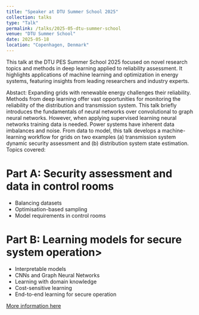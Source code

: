 ```yaml
---
title: "Speaker at DTU Summer School 2025"
collection: talks
type: "Talk"
permalink: /talks/2025-05-dtu-summer-school
venue: "DTU Summer School"
date: 2025-05-18
location: "Copenhagen, Denmark"
---
```

This talk at the DTU PES Summer School 2025 focused on novel research topics and methods in deep learning applied to reliability assessment. It highlights applications of machine learning and optimization in energy systems, featuring insights from leading researchers and industry experts. 

Abstact: Expanding grids with renewable energy challenges their reliability. Methods from deep learning offer vast opportunities for monitoring the reliability of the distribution and transmission system. This talk briefly introduces the fundamentals of neural networks over convolutional to graph neural networks. However, when applying supervised learning neural networks training data is needed. Power systems have inherent data imbalances and noise. From data to model, this talk develops a machine-learning workflow for grids on two examples (a) transmission system dynamic security assessment and (b) distribution system state estimation. Topics covered:

# Part A: Security assessment and data in control rooms
- Balancing datasets
- Optimisation-based sampling
- Model requirements in control rooms

# Part B: Learning models for secure system operation>
- Interpretable models
- CNNs and Graph Neural Networks
- Learning with domain knowledge
- Cost-sensitive learning
- End-to-end learning for secure operation


[More information here](https://energy-markets-school.dk/school-2025/)

